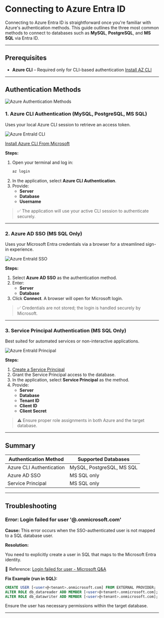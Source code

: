 # Connecting to Azure Entra ID

Connecting to Azure Entra ID is straightforward once you're familiar with Azure's authentication methods. This guide outlines the three most common methods to connect to databases such as **MySQL**, **PostgreSQL**, and **MS SQL** via Entra ID.

---

## Prerequisites

- **Azure CLI** – Required only for CLI-based authentication
  [Install AZ CLI](https://learn.microsoft.com/en-us/cli/azure/)

---

## Authentication Methods

![Azure Authentication Methods](../../assets/images/entraid-connections.png)

### 1. Azure CLI Authentication (MySQL, PostgreSQL, MS SQL)

Uses your local Azure CLI session to retrieve an access token.

![Azure EntraId CLI](../../assets/images/azure-entra-cli.png)

[Install Azure CLI From Microsoft](https://learn.microsoft.com/en-us/cli/azure/?view=azure-cli-latest)

**Steps:**
1. Open your terminal and log in:
   ```bash
   az login
   ```
2. In the application, select **Azure CLI Authentication**.
3. Provide:
   - **Server**
   - **Database**
   - **Username**

> ✅ The application will use your active CLI session to authenticate securely.

---

### 2. Azure AD SSO (MS SQL Only)

Uses your Microsoft Entra credentials via a browser for a streamlined sign-in experience.

![Azure EntraId SSO](../../assets/images/azure-entra-sso.png)

**Steps:**
1. Select **Azure AD SSO** as the authentication method.
2. Enter:
   - **Server**
   - **Database**
3. Click **Connect**. A browser will open for Microsoft login.

> ✅ Credentials are not stored; the login is handled securely by Microsoft.

---

### 3. Service Principal Authentication (MS SQL Only)

Best suited for automated services or non-interactive applications.

![Azure EntraId Principal](../../assets/images/azure-entra-principal.png)

**Steps:**
1. [Create a Service Principal](https://learn.microsoft.com/en-us/azure/active-directory/develop/howto-create-service-principal-portal)
2. Grant the Service Principal access to the database.
3. In the application, select **Service Principal** as the method.
4. Provide:
   - **Server**
   - **Database**
   - **Tenant ID**
   - **Client ID**
   - **Client Secret**

> ⚠️ Ensure proper role assignments in both Azure and the target database.

---

## Summary

| Authentication Method     | Supported Databases        |
|---------------------------|----------------------------|
| Azure CLI Authentication  | MySQL, PostgreSQL, MS SQL  |
| Azure AD SSO              | MS SQL only                |
| Service Principal         | MS SQL only                |

---

## Troubleshooting

### Error: Login failed for user '<user>@<tenant>.onmicrosoft.com'

**Cause:**
This error occurs when the SSO-authenticated user is not mapped to a SQL database user.

**Resolution:**

You need to explicitly create a user in SQL that maps to the Microsoft Entra identity.

📖 Reference: [Login failed for user - Microsoft Q&A](https://learn.microsoft.com/en-us/answers/questions/133709/login-failed-for-user)

**Fix Example (run in SQL):**
```sql
CREATE USER [<user>@<tenant>.onmicrosoft.com] FROM EXTERNAL PROVIDER;
ALTER ROLE db_datareader ADD MEMBER [<user>@<tenant>.onmicrosoft.com];
ALTER ROLE db_datawriter ADD MEMBER [<user>@<tenant>.onmicrosoft.com];
```

Ensure the user has necessary permissions within the target database.

---

